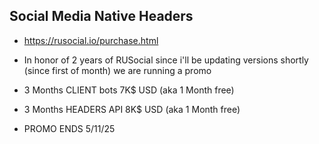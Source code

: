 ## Social Media Native Headers
- https://rusocial.io/purchase.html

- In honor of 2 years of RUSocial since i'll be updating versions shortly (since first of month) we are running a promo
- 3 Months CLIENT bots 7K$ USD (aka 1 Month free)
- 3 Months HEADERS API 8K$ USD (aka 1 Month free)
- PROMO ENDS 5/11/25
